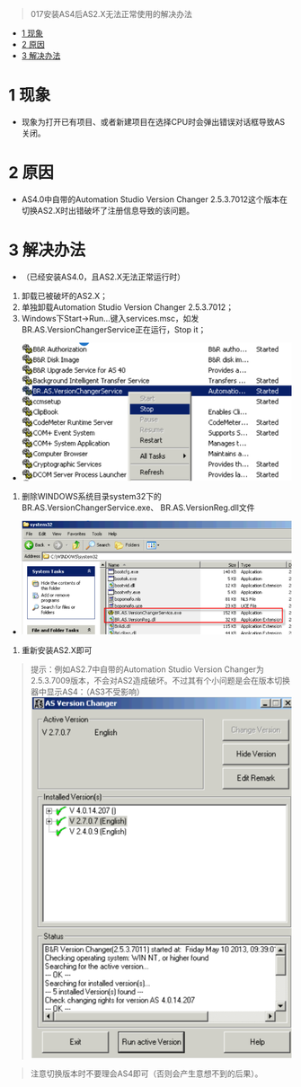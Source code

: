 > 017安装AS4后AS2.X无法正常使用的解决办法

- [1 现象](#1%20%E7%8E%B0%E8%B1%A1)
- [2 原因](#2%20%E5%8E%9F%E5%9B%A0)
- [3 解决办法](#3%20%E8%A7%A3%E5%86%B3%E5%8A%9E%E6%B3%95)

# 1 现象

- 现象为打开已有项目、或者新建项目在选择CPU时会弹出错误对话框导致AS关闭。

# 2 原因

- AS4.0中自带的Automation Studio Version Changer 2.5.3.7012这个版本在切换AS2.X时出错破坏了注册信息导致的该问题。

# 3 解决办法

- （已经安装AS4.0，且AS2.X无法正常运行时）
1. 卸载已被破坏的AS2.X；
2. 单独卸载Automation Studio Version Changer 2.5.3.7012；
3. Windows下Start->Run...键入services.msc，如发BR.AS.VersionChangerService正在运行，Stop it；
- ![](FILES/017安装AS4后AS2.X无法正常使用的解决办法/image-20221126215017842.png)
1. 删除WINDOWS系统目录system32下的BR.AS.VersionChangerService.exe、
BR.AS.VersionReg.dll文件
- ![](FILES/017安装AS4后AS2.X无法正常使用的解决办法/image-20221126215045818.png)
1. 重新安装AS2.X即可

> 提示：例如AS2.7中自带的Automation Studio Version Changer为2.5.3.7009版本，不会对AS2造成破坏。不过其有个小问题是会在版本切换器中显示AS4：（AS3不受影响）
> ![](FILES/017安装AS4后AS2.X无法正常使用的解决办法/image-20221126215138434.png)

> 注意切换版本时不要理会AS4即可（否则会产生意想不到的后果）。

